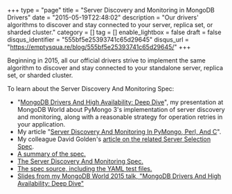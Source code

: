 +++
type = "page"
title = "Server Discovery and Monitoring in MongoDB Drivers"
date = "2015-05-19T22:48:02"
description = "Our drivers' algorithms to discover and stay connected to your server, replica set, or sharded cluster."
category = []
tag = []
enable_lightbox = false
draft = false
disqus_identifier = "555bf5e25393741c65d29645"
disqus_url = "https://emptysqua.re/blog/555bf5e25393741c65d29645/"
+++

<p>Beginning in 2015, all our official drivers strive to implement the same algorithm to discover and stay connected to your standalone server, replica set, or sharded cluster.</p>
<p>To learn about the Server Discovery And Monitoring Spec:</p>
<ul>
<li>"<a href="https://www.mongodb.com/presentations/mongodb-drivers-and-high-availability-deep-dive">MongoDB Drivers And High Availability: Deep Dive</a>", my presentation at MongoDB World about PyMongo 3's implementation of server discovery and monitoring, along with a reasonable strategy for operation retries in your application.</li>
<li>My article "<a href="/blog/server-discovery-and-monitoring-in-pymongo-perl-and-c/">Server Discovery And Monitoring In PyMongo, Perl, And C</a>".</li>
<li>My colleague David Golden's <a href="http://www.mongodb.com/blog/post/server-selection-next-generation-mongodb-drivers">article on the related Server Selection Spec</a>.</li>
<li><a href="/server-discovery-and-monitoring-summary.html">A summary of the spec.</a></li>
<li><a href="/server-discovery-and-monitoring.html">The Server Discovery And Monitoring Spec.</a></li>
<li><a href="https://github.com/mongodb/specifications/tree/master/source/server-discovery-and-monitoring">The spec source, including the YAML test files.</a></li>
<li><a href="http://www.slideshare.net/emptysquare/drivers-and-high-availability-mongo-db-world-2015">Slides from my MongoDB World 2015 talk, "MongoDB Drivers And High Availability: Deep Dive"</a></li>
</ul>
